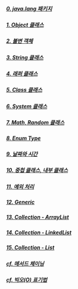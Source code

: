 ##### [0. java.lang 패키지](<0. java.lang 패키지.md>)
##### [1. Object 클래스](<1. Object 클래스.md>)
##### [2. 불변 객체](<2. 불변 객체.md>)
##### [3. String 클래스](<3. String 클래스.md>)
##### [4. 래퍼 클래스](<4. 래퍼 클래스.md>)
##### [5. Class 클래스](<5. Class 클래스.md>)
##### [6. System 클래스](<6. System 클래스.md>)
##### [7. Math, Random 클래스](<7. Math, Random 클래스.md>)
##### [8. Enum Type](<8. Enum Type.md>)
##### [9. 날짜와 시간](<9. 날짜와 시간.md>)
##### [10. 중첩 클래스, 내부 클래스](<10. 중첩 클래스, 내부 클래스.md>)
##### [11. 예외 처리](<11. 예외 처리.md>)
##### [12. Generic](<12. Generic.md>)
##### [13. Collection - ArrayList](<13. Collection - ArrayList.md>)
##### [14. Collection - LinkedList](<14. Collection - LinkedList.md>)
##### [15. Collection - List](<15. Collection - List.md>)


##### [cf. 메서드 체이닝](<cf. 메서드 체이닝.md>)
##### [cf. 빅오(O) 표기법](<cf. 빅오(O) 표기법.md>)